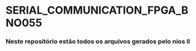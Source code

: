 # SERIAL_COMMUNICATION_FPGA_BNO055

### Neste repositório estão todos os arquivos gerados pelo nios II 
